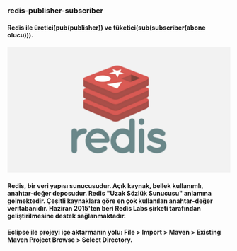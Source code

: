 ### redis-publisher-subscriber
#### Redis ile üretici(pub(publisher)) ve tüketici(sub(subscriber(abone olucu))).


![Redis](redis.png "Redis, bir veri yapısı sunucusudur. Açık kaynak, bellek kullanımlı, anahtar-değer deposudur.")

#### Redis, bir veri yapısı sunucusudur. Açık kaynak, bellek kullanımlı, anahtar-değer deposudur. Redis "Uzak Sözlük Sunucusu" anlamına gelmektedir. Çeşitli kaynaklara göre en çok kullanılan anahtar-değer veritabanıdır. Haziran 2015'ten beri Redis Labs şirketi tarafından geliştirilmesine destek sağlanmaktadır.

#### Eclipse ile projeyi içe aktarmanın yolu: File > Import > Maven > Existing Maven Project Browse > Select Directory.
